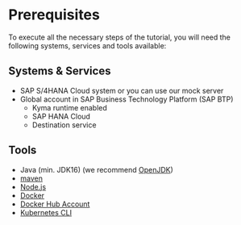 # Prerequisites

To execute all the necessary steps of the tutorial, you will need the following systems, services and tools available:  

## Systems & Services

* SAP S/4HANA Cloud system or you can use our mock server
* Global account in SAP Business Technology Platform (SAP BTP)
  * Kyma runtime enabled
  * SAP HANA Cloud
  * Destination service

## Tools

* Java (min. JDK16) (we recommend [OpenJDK](https://openjdk.java.net/install/))
* [maven](https://maven.apache.org/install.html)
* [Node.js](https://nodejs.org/en/download/)
* [Docker](https://hub.docker.com/)
* [Docker Hub Account](https://docs.docker.com/get-started/#download-and-install-docker) 
* [Kubernetes CLI](https://kubernetes.io/docs/tasks/tools/#kubectl)

